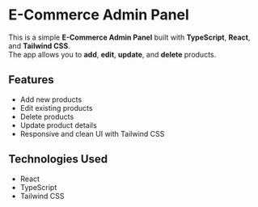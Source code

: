 # E-Commerce Admin Panel

This is a simple **E-Commerce Admin Panel** built with **TypeScript**, **React**, and **Tailwind CSS**.  
The app allows you to **add**, **edit**, **update**, and **delete** products.

## Features

- Add new products
- Edit existing products
- Delete products
- Update product details
- Responsive and clean UI with Tailwind CSS

## Technologies Used

- React
- TypeScript
- Tailwind CSS
